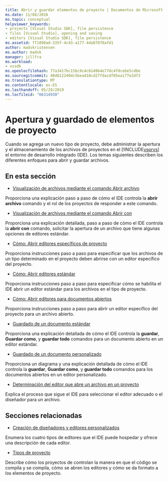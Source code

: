 ```yaml
---
title: Abrir y guardar elementos de proyecto | Documentos de Microsoft
ms.date: 11/04/2016
ms.topic: conceptual
helpviewer_keywords:
- projects [Visual Studio SDK], file persistence
- files [Visual Studio], opening and saving
- editors [Visual Studio SDK], file persistence
ms.assetid: f71898ad-335f-4c43-a177-4da87078afd1
author: madskristensen
ms.author: madsk
manager: jillfra
ms.workload:
- vssdk
ms.openlocfilehash: 77a3417bc15bc9c4c6149b4e77dc4fdcebe5cd6e
ms.sourcegitcommit: 40d612240dc5bea418cd27fdacdf85ea177e2df3
ms.translationtype: MT
ms.contentlocale: es-ES
ms.lasthandoff: 05/29/2019
ms.locfileid: "66314930"
---
```

# <a name="opening-and-saving-project-items"></a>Apertura y guardado de elementos de proyecto
Cuando se agrega un nuevo tipo de proyecto, debe administrar la apertura y el almacenamiento de los archivos de proyectos en el [!INCLUDE[vsprvs](../../code-quality/includes/vsprvs_md.md)] el entorno de desarrollo integrado (IDE). Los temas siguientes describen los diferentes enfoques para abrir y guardar archivos.

## <a name="in-this-section"></a>En esta sección
- [Visualización de archivos mediante el comando Abrir archivo](../../extensibility/internals/displaying-files-by-using-the-open-file-command.md)

 Proporciona una explicación paso a paso de cómo el IDE controla la **abrir archivo** comando y el rol de los proyectos de responder a este comando.

- [Visualización de archivos mediante el comando Abrir con](../../extensibility/internals/displaying-files-by-using-the-open-with-command.md)

 Proporciona una explicación detallada, paso a paso de cómo el IDE controla la **abrir con** comando, solicitar la apertura de un archivo que tiene algunas opciones de editores estándar.

- [Cómo: Abrir editores específicos de proyecto](../../extensibility/how-to-open-project-specific-editors.md)

 Proporciona instrucciones paso a paso para especificar que los archivos de un tipo determinado en el proyecto deben abrirse con un editor específico del proyecto.

- [Cómo: Abrir editores estándar](../../extensibility/how-to-open-standard-editors.md)

 Proporciona instrucciones paso a paso para especificar cómo se habilita el IDE abrir un editor estándar para los archivos en el tipo de proyecto.

- [Cómo: Abrir editores para documentos abiertos](../../extensibility/how-to-open-editors-for-open-documents.md)

 Proporciona instrucciones paso a paso para abrir un editor específico del proyecto para un archivo abierto.

- [Guardado de un documento estándar](../../extensibility/internals/saving-a-standard-document.md)

 Proporciona una explicación detallada de cómo el IDE controla la **guardar**, **Guardar como**, y **guardar todo** comandos para un documento abierto en un editor estándar.

- [Guardado de un documento personalizado](../../extensibility/internals/saving-a-custom-document.md)

 Proporciona un diagrama y una explicación detallada de cómo el IDE controla la **guardar**, **Guardar como**, y **guardar todo** comandos para los documentos abiertos en un editor personalizado.

- [Determinación del editor que abre un archivo en un proyecto](../../extensibility/internals/determining-which-editor-opens-a-file-in-a-project.md)

 Explica el proceso que sigue el IDE para seleccionar el editor adecuado o el diseñador para un archivo.

## <a name="related-sections"></a>Secciones relacionadas
- [Creación de diseñadores y editores personalizados](../../extensibility/creating-custom-editors-and-designers.md)

 Enumera los cuatro tipos de editores que el IDE puede hospedar y ofrece una descripción de cada editor.

- [Tipos de proyecto](../../extensibility/internals/project-types.md)

 Describe cómo los proyectos de controlan la manera en que el código se compila y se compila, cómo se abren los editores y cómo se da formato a los elementos de proyecto.